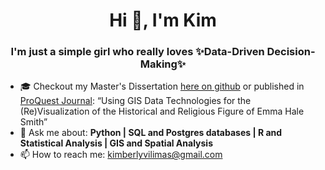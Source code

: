 # <div align="center">Hi 👋, I'm Kim</div>

### <div align="center">I'm just a simple girl who really loves ✨Data-Driven Decision-Making✨</div> 

- :mortar_board: Checkout my Master's Dissertation [here on github](https://github.com/KimVilimas/Emma-Letters/blob/master/Thesis%20Complete%20Vilimas.pdf) or published in [ProQuest Journal](https://dissexpress.proquest.com/dxweb/results.html?QryTxt=GIS+Emma+Hale&By=&Title=&pubnum=): “Using GIS Data Technologies for the (Re)Visualization of the Historical and Religious Figure of Emma Hale Smith”
- 💬 Ask me about: **Python | SQL and Postgres databases | R and Statistical Analysis | GIS and Spatial Analysis** 
- 📫 How to reach me: kimberlyvilimas@gmail.com

